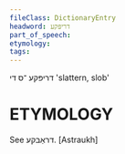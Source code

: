 ```yaml
---
fileClass: DictionaryEntry
headword: דריפּקע
part_of_speech: 
etymology: 
tags: 
---
```

דריפּקע
־ס
די
'slattern, slob'

ETYMOLOGY
===========
See דראַבקע.
[Astraukh]